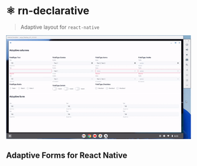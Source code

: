# ⚛️ rn-declarative

> Adaptive layout for `react-native`

![screencast](./assets/screencast.gif)

## Adaptive Forms for React Native


